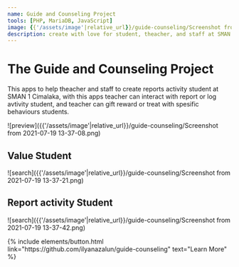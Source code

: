 ```yaml
---
name: Guide and Counseling Project
tools: [PHP, MariaDB, JavaScript]
image: {{'/assets/image'|relative_url}}/guide-counseling/Screenshot from 2021-07-19 13-37-21.png
description: create with love for student, theacher, and staff at SMAN 1 Cimalaka. to help services report activity behaviours student.
---
```


# The Guide and Counseling Project

This apps to help theacher and staff to create reports activity student at SMAN 1 Cimalaka, with this apps teacher can interact with report or log avtivity student, and teacher can gift reward or treat with spesific behaviours students.

![preview]({{'/assets/image'|relative_url}}/guide-counseling/Screenshot from 2021-07-19 13-37-08.png)

## Value Student

![search]({{'/assets/image'|relative_url}}/guide-counseling/Screenshot from 2021-07-19 13-37-21.png)

## Report activity Student

![search]({{'/assets/image'|relative_url}}/guide-counseling/Screenshot from 2021-07-19 13-37-42.png)

<p class="text-center">
{% include elements/button.html link="https://github.com/ilyanazalun/guide-counseling" text="Learn More" %}
</p>
